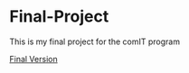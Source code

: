 # Final-Project
This is my final project for the comIT program

<a href="https://github.com/xXJasonMXx/Final-Project/tree/FinalProject_3.0">Final Version</a>
